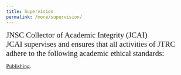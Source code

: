```yaml
---
title: Supervision
permalink: /more/supervision/
---
```


<style>
.introh{
font-family:times;
font-size:21px;
}
</style>

<style>
.introt{
font-family:times;
font-size:15px;
}
</style>

<div class="panel panel-default">
<div class="panel-heading">
<div class="introh">
JNSC Collector of Academic Integrity (JCAI)
</div>
</div>
<div class="panel-body">
<div class="introh">
JCAI supervises and ensures that all activities of JTRC adhere to the following academic ethical standards: 
</div>
<p>
<div class="introt">
         <a href="https://www.elsevier.com/about/policies-and-standards/publishing-ethics#4-duties-of-authors">Publishing</a>.
</div>
</p>
<br>

<p>
<div class="introt">
         <script src="https://gist.github.com/nicolasdao/a7adda51f2f185e8d2700e1573d8a633.js"></script>
</div>
</p>
<br>
</div>
</div>